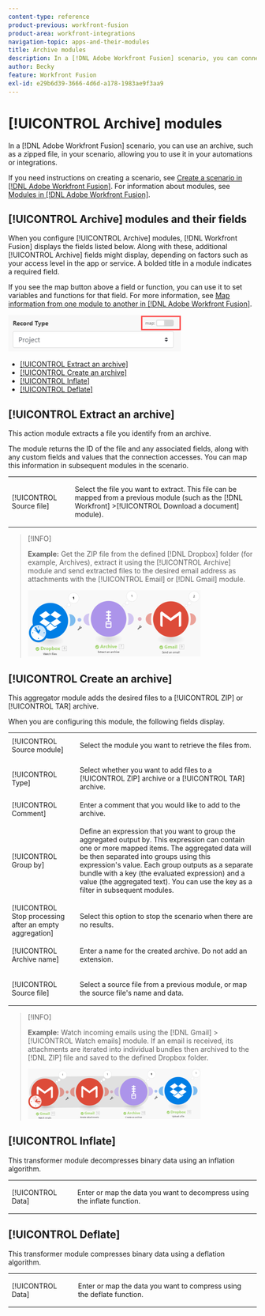 ```yaml
---
content-type: reference
product-previous: workfront-fusion
product-area: workfront-integrations
navigation-topic: apps-and-their-modules
title: Archive modules
description: In a [!DNL Adobe Workfront Fusion] scenario, you can connect an archive, such as a zipped file, to multiple third-party applications and services. For example, you can configure a scenario that
author: Becky
feature: Workfront Fusion
exl-id: e29b6d39-3666-4d6d-a178-1983ae9f3aa9
---
```

# [!UICONTROL Archive] modules

In a [!DNL Adobe Workfront Fusion] scenario, you can use an archive, such as a zipped file, in your scenario, allowing you to use it in your automations or integrations.

If you need instructions on creating a scenario, see [Create a scenario in [!DNL Adobe Workfront Fusion]](../../workfront-fusion/scenarios/create-a-scenario.md). For information about modules, see [Modules in [!DNL Adobe Workfront Fusion]](../../workfront-fusion/modules/modules.md).

## [!UICONTROL Archive] modules and their fields

When you configure [!UICONTROL Archive] modules, [!DNL Workfront Fusion] displays the fields listed below. Along with these, additional [!UICONTROL Archive] fields might display, depending on factors such as your access level in the app or service. A bolded title in a module indicates a required field.

If you see the map button above a field or function, you can use it to set variables and functions for that field. For more information, see [Map information from one module to another in [!DNL Adobe Workfront Fusion]](../../workfront-fusion/mapping/map-information-between-modules.md).

![](assets/map-toggle-350x74.png)

* [[!UICONTROL Extract an archive]](#uicontrol-extract-an-archive)
* [[!UICONTROL Create an archive]](#uicontrol-create-an-archive)
* [[!UICONTROL Inflate]](#uicontrol-inflate)
* [[!UICONTROL Deflate]](#uicontrol-deflate)

## [!UICONTROL Extract an archive] 

This action module extracts a file you identify from an archive.

The module returns the ID of the  file and any associated fields, along with any custom fields and values that the connection accesses. You can map this information in subsequent modules in the scenario.

<table style="table-layout:auto">
 <col> 
 <col> 
 <tbody> 
  <tr> 
   <td>[!UICONTROL Source file]</td> 
   <td> <p> Select the file you want to extract. This file can be mapped from a previous module (such as the [!DNL Workfront] >[!UICONTROL Download a document] module).</p>  </td> 
  </tr> 
 </tbody> 
</table>

>[!INFO]
>
>**Example:** Get the ZIP file from the defined [!DNL Dropbox] folder (for example, Archives), extract it using the [!UICONTROL Archive] module and send extracted files to the desired email address as attachments with the [!UICONTROL Email] or [!DNL Gmail] module.
>
>![](assets/example-dropbox-350x134.png)

## [!UICONTROL Create an archive] 

This aggregator module adds the desired files to a [!UICONTROL ZIP] or [!UICONTROL TAR] archive.

When you are configuring this module, the following fields display.

<table style="table-layout:auto"> 
 <col> 
 <col> 
 <tbody> 
  <tr> 
   <td>[!UICONTROL Source module]</td> 
   <td> <p> Select the module you want to retrieve the files from.</p> </td> 
  </tr> 
  <tr> 
   <td>[!UICONTROL Type] </td> 
   <td> <p>Select whether you want to add files to a [!UICONTROL ZIP] archive or a [!UICONTROL TAR] archive.</p> </td> 
  </tr> 
  <tr> 
   <td>[!UICONTROL Comment]</td> 
   <td>Enter a comment that you would like to add to the archive.</td> 
  </tr> 
  <tr> 
   <td>[!UICONTROL Group by]</td> 
   <td> <p>Define an expression that you want to group the aggregated output by. This expression can contain one or more mapped items. The aggregated data will be then separated into groups using this expression's value. Each group outputs as a separate bundle with a key (the evaluated expression) and a value (the aggregated text). You can use the key as a filter in subsequent modules.</p> </td> 
  </tr> 
  <tr> 
   <td>[!UICONTROL Stop processing after an empty aggregation]</td> 
   <td>Select this option to stop the scenario when there are no results.</td> 
  </tr> 
  <tr> 
   <td>[!UICONTROL Archive name]</td> 
   <td> <p> Enter a name for the created archive. Do not add an extension.</p> </td> 
  </tr> 
  <tr> 
   <td>[!UICONTROL Source file]</td> 
   <td> <p>Select a source file from a previous module, or map the source file's name and data.</p> </td> 
  </tr> 
 </tbody> 
</table>

>[!INFO]
>
>**Example:** Watch incoming emails using the [!DNL Gmail] >[!UICONTROL Watch emails] module. If an email is received, its attachments are iterated into individual bundles then archived to the [!DNL ZIP] file and saved to the defined Dropbox folder.
>
>![](assets/example-gmail-350x102.png)

## [!UICONTROL Inflate] 

This transformer module decompresses binary data using an inflation algorithm.

<table style="table-layout:auto">
 <col> 
 <col> 
 <tbody> 
  <tr> 
   <td>[!UICONTROL Data] </td> 
   <td> <p>Enter or map the data you want to decompress using the inflate function.</p> </td> 
  </tr> 
 </tbody> 
</table>

## [!UICONTROL Deflate] 

This transformer module compresses binary data using a deflation algorithm.

<table style="table-layout:auto">
 <col> 
 <col> 
 <tbody> 
  <tr> 
   <td>[!UICONTROL Data] </td> 
   <td> <p>Enter or map the data you want to compress using the deflate function.</p> </td> 
  </tr> 
 </tbody> 
</table>
